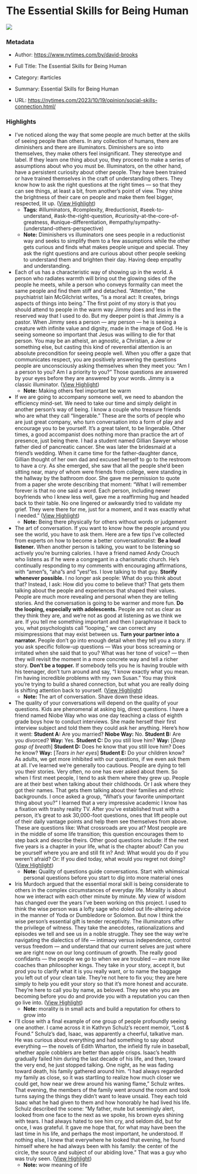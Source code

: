 # The Essential Skills for Being Human

![](https://static01.nyt.com/images/2023/10/20/opinion/20Brooks/20Brooks-facebookJumbo-v5.jpg)

### Metadata

- Author: https://www.nytimes.com/by/david-brooks
- Full Title: The Essential Skills for Being Human
- Category: #articles

- Summary: Essential Skills for Being Human 

- URL: https://nytimes.com/2023/10/19/opinion/social-skills-connection.html/

### Highlights

- I’ve noticed along the way that some people are much better at the skills of seeing people than others. In any collection of humans, there are diminishers and there are illuminators. Diminishers are so into themselves, they make others feel insignificant. They stereotype and label. If they learn one thing about you, they proceed to make a series of assumptions about who you must be.
  Illuminators, on the other hand, have a persistent curiosity about other people. They have been trained or have trained themselves in the craft of understanding others. They know how to ask the right questions at the right times — so that they can see things, at least a bit, from another’s point of view. They shine the brightness of their care on people and make them feel bigger, respected, lit up. ([View Highlight](https://read.readwise.io/read/01hedq79ac1xgjh017dykj22r6))
    - **Tags:** #illuminators, #complexity, #reductionist, #seek-to-understand, #ask-the-right-question, #curiosity-at-the-core-of-greatness, #unique-differentiation, #empathy/sympathy-(understand-others-perspective)
    - **Note:** Diminishers vs illuminators one sees people in a reductionist way and seeks to simplify them to a few assumptions while the other gets curious and finds what makes people unique and special. They ask the right questions and are curious about other people seeking to understand them and brighten their day. Having deep empathy and understanding.
- Each of us has a characteristic way of showing up in the world. A person who radiates warmth will bring out the glowing sides of the people he meets, while a person who conveys formality can meet the same people and find them stiff and detached. “Attention,” the psychiatrist Iain McGilchrist writes, “is a moral act: It creates, brings aspects of things into being.”
  The first point of my story is that you should attend to people in the warm way Jimmy does and less in the reserved way that I used to do. But my deeper point is that Jimmy is a pastor. When Jimmy sees a person — any person — he is seeing a creature with infinite value and dignity, made in the image of God. He is seeing someone so important that Jesus was willing to die for that person.
  You may be an atheist, an agnostic, a Christian, a Jew or something else, but casting this kind of reverential attention is an absolute precondition for seeing people well. When you offer a gaze that communicates respect, you are positively answering the questions people are unconsciously asking themselves when they meet you: “Am I a person to you? Am I a priority to you?” Those questions are answered by your eyes before they are answered by your words. Jimmy is a classic illuminator. ([View Highlight](https://read.readwise.io/read/01hedqc1n27ktx8bbnd4jj11rv))
    - **Note:** Making others feel important be warm
- If we are going to accompany someone well, we need to abandon the efficiency mind-set. We need to take our time and simply delight in another person’s way of being. I know a couple who treasure friends who are what they call “lingerable.” These are the sorts of people who are just great company, who turn conversation into a form of play and encourage you to be yourself. It’s a great talent, to be lingerable.
  Other times, a good accompanist does nothing more than practice the art of presence, just being there. I had a student named Gillian Sawyer whose father died of pancreatic cancer. She was later the bridesmaid at a friend’s wedding. When it came time for the father-daughter dance, Gillian thought of her own dad and excused herself to go to the restroom to have a cry. As she emerged, she saw that all the people she’d been sitting near, many of whom were friends from college, were standing in the hallway by the bathroom door. She gave me permission to quote from a paper she wrote describing that moment: “What I will remember forever is that no one said a word. Each person, including newer boyfriends who I knew less well, gave me a reaffirming hug and headed back to their table. No one lingered or awkwardly tried to validate my grief. They were there for me, just for a moment, and it was exactly what I needed.” ([View Highlight](https://read.readwise.io/read/01hedqg281jtfdhgnr38mpvkhv))
    - **Note:** Being there physically for others without words or judgement
- The art of conversation.
  If you want to know how the people around you see the world, you have to ask them. Here are a few tips I’ve collected from experts on how to become a better conversationalist:
  **Be a loud listener.** When another person is talking, you want to be listening so actively you’re burning calories. I have a friend named Andy Crouch who listens as if he were a congregant in a charismatic church. He’s continually responding to my comments with encouraging affirmations, with “amen”s, “aha”s and “yes!”es. I love talking to that guy.
  **Storify whenever possible.** I no longer ask people: What do you think about that? Instead, I ask: How did you come to believe that? That gets them talking about the people and experiences that shaped their values. People are much more revealing and personal when they are telling stories. And the conversation is going to be warmer and more fun.
  **Do the looping, especially with adolescents.** People are not as clear as they think they are, and we’re not as good at listening as we think we are. If you tell me something important and then I paraphrase it back to you, what psychologists call “looping,” we can correct any misimpressions that may exist between us.
  **Turn your partner into a narrator.** People don’t go into enough detail when they tell you a story. If you ask specific follow-up questions — Was your boss screaming or irritated when she said that to you? What was her tone of voice? — then they will revisit the moment in a more concrete way and tell a richer story.
  **Don’t be a topper.** If somebody tells you he is having trouble with his teenager, don’t turn around and say, “I know exactly what you mean. I’m having incredible problems with my own Susan.” You may think you’re trying to build a shared connection, but what you are really doing is shifting attention back to yourself. ([View Highlight](https://read.readwise.io/read/01hedqmcmanfhkqjaz9m786594))
    - **Note:** The art of conversation. Shave down these ideas.
- The quality of your conversations will depend on the quality of your questions. Kids are phenomenal at asking big, direct questions. I have a friend named Niobe Way who was one day teaching a class of eighth grade boys how to conduct interviews. She made herself their first interview subject and told them they could ask her anything. Here’s how it went:
  **Student A:** Are you married? 
  **Niobe Way:** No. 
  **Student B:** Are you divorced? 
  **Way:** Yes. 
  **Student C:** Do you still love him? 
  **Way:** [*Deep gasp of breath*] 
  **Student D:** Does he know that you still love him? Does he know? 
  **Way:** [*Tears in her eyes*] 
  **Student E:** Do your children know?
  As adults, we get more inhibited with our questions, if we even ask them at all. I’ve learned we’re generally too cautious. People are dying to tell you their stories. Very often, no one has ever asked about them.
  So when I first meet people, I tend to ask them where they grew up. People are at their best when talking about their childhoods. Or I ask where they got their names. That gets them talking about their families and ethnic backgrounds. I once asked a group, “What’s your favorite unimportant thing about you?” I learned that a very impressive academic I know has a fixation with trashy reality TV.
  After you’ve established trust with a person, it’s great to ask 30,000-foot questions, ones that lift people out of their daily vantage points and help them see themselves from above. These are questions like: What crossroads are you at? Most people are in the middle of some life transition; this question encourages them to step back and describe theirs. Other good questions include: If the next five years is a chapter in your life, what is the chapter about? Can you be yourself where you are and still fit in? And: What would you do if you weren’t afraid? Or: If you died today, what would you regret not doing? ([View Highlight](https://read.readwise.io/read/01hedqs5916m0ae2cvee6pht0d))
    - **Note:** Quality of questions guide conversations. Start with whimsical personal questions before you start to dig into more material ones
- Iris Murdoch argued that the essential moral skill is being considerate to others in the complex circumstances of everyday life. Morality is about how we interact with each other minute by minute.
  My view of wisdom has changed over the years I’ve been working on this project. I used to think the wise person was a lofty sage who doled out life-altering advice in the manner of Yoda or Dumbledore or Solomon. But now I think the wise person’s essential gift is tender receptivity.
  The illuminators offer the privilege of witness. They take the anecdotes, rationalizations and episodes we tell and see us in a noble struggle. They see the way we’re navigating the dialectics of life — intimacy versus independence, control versus freedom — and understand that our current selves are just where we are right now on our long continuum of growth.
  The really good confidants — the people we go to when we are troubled — are more like coaches than philosopher kings. They take in your story, accept it, but prod you to clarify what it is you really want, or to name the baggage you left out of your clean tale. They’re not here to fix you; they are here simply to help you edit your story so that it’s more honest and accurate. They’re here to call you by name, as beloved. They see who you are becoming before you do and provide you with a reputation you can then go live into. ([View Highlight](https://read.readwise.io/read/01hedqzcjw6fa44dxk158at9br))
    - **Note:** morality is in small acts and build a reputation for others to grow into
- I’ll close with a final example of one group of people profoundly seeing one another. I came across it in Kathryn Schulz’s recent memoir, “Lost & Found.” Schulz’s dad, Isaac, was apparently a cheerful, talkative man. He was curious about everything and had something to say about everything — the novels of Edith Wharton, the infield fly rule in baseball, whether apple cobblers are better than apple crisps.
  Isaac’s health gradually failed him during the last decade of his life, and then, toward the very end, he just stopped talking. One night, as he was fading toward death, his family gathered around him. “I had always regarded my family as close, so it was startling to realize how much closer we could get, how near we drew around his waning flame,” Schulz writes. That evening, the members of the family went around the room and took turns saying the things they didn’t want to leave unsaid. They each told Isaac what he had given to them and how honorably he had lived his life.
  Schulz described the scene: “My father, mute but seemingly alert, looked from one face to the next as we spoke, his brown eyes shining with tears. I had always hated to see him cry, and seldom did, but for once, I was grateful. It gave me hope that, for what may have been the last time in his life, and perhaps the most important, he understood. If nothing else, I knew that everywhere he looked that evening, he found himself where he had always been with his family: the center of the circle, the source and subject of our abiding love.”
  That was a guy who was truly seen. ([View Highlight](https://read.readwise.io/read/01hedr7694ywht4xx9s7ebkfks))
    - **Note:** wow meaning of life
